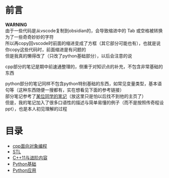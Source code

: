 # 前言

**WARNING**<br>
由于一些代码是从vscode复制到obsidian的，会导致缩进中的 Tab 或空格被转换为了一些奇奇妙妙的字符<br>
所以再copy回vscode时前面的缩进变成了方框（其它部分可能也有），也就是说你copy这些代码时，前面缩进是有问题的<br>
但是我真的懒得改了（只改了python基础部分），以后会注意的说

cpp部分的笔记是期中前速通整理的，侧重于对知识点的补充，不包含非常基础的东西

python部分的笔记同样不包含python特别基础的东西，如常见变量类型，基本语句等（这种东西随便一搜都有，实在想看见下面的参考链接）<br>
部分笔记参考了[某位同学的笔记](https://lh314-pku.github.io/notes/Programming_Internship/index)（放这里只是怕以后找不到他的主页了）<br>
但是，我的笔记加入了很多口语性的描述与简单易懂的例子（而不是按照传奇程设ppt），也是本人初见理解的过程<br>

# 目录
- [cpp面向对象编程](https://lihua5487.github.io/程设/面向对象编程)
- [STL](https://lihua5487.github.io/程设/STL)
- [C++11与进阶内容](https://lihua5487.github.io/程设/C++11与进阶内容)
- [Python基础](https://lihua5487.github.io/程设/Python基础)
- [Python应用](https://lihua5487.github.io/程设/Python应用)
